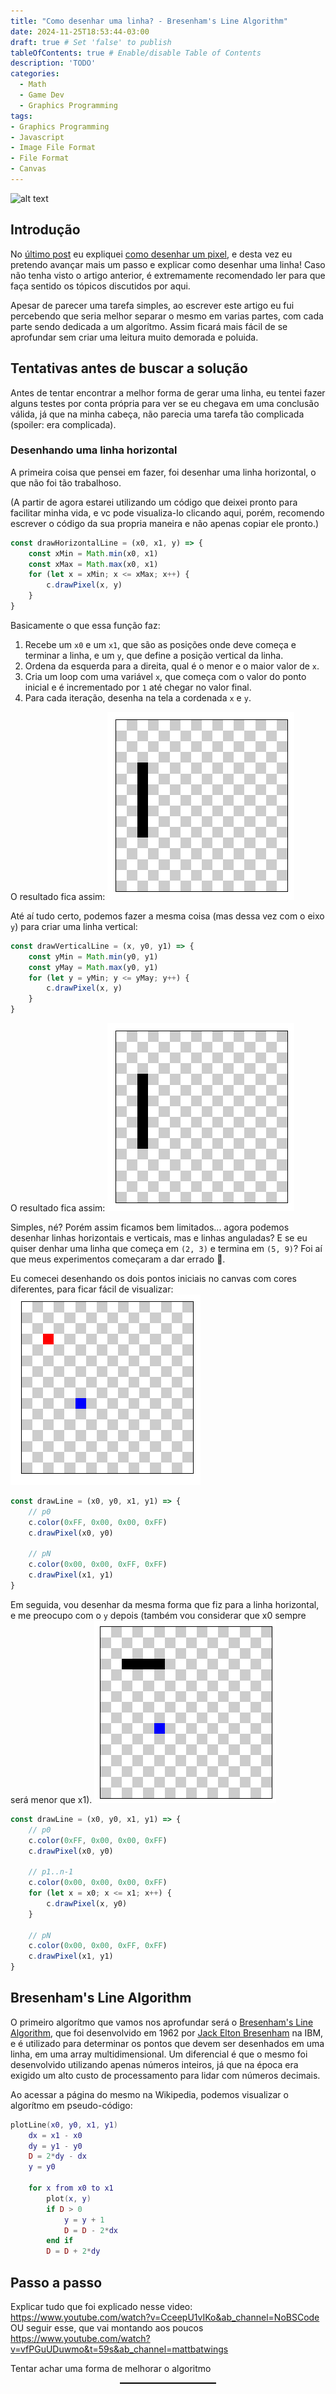 ```yaml
---
title: "Como desenhar uma linha? - Bresenham's Line Algorithm"
date: 2024-11-25T18:53:44-03:00
draft: true # Set 'false' to publish
tableOfContents: true # Enable/disable Table of Contents
description: 'TODO'
categories:
  - Math
  - Game Dev
  - Graphics Programming
tags:
- Graphics Programming
- Javascript
- Image File Format
- File Format
- Canvas
---
```

<!-- 
TODO:
- Arrumar descricao
- Escrever o artigo
- Deixar bonitinho
- Criar um artigo separado para os outros métodos e usar esse aqui para focar no algoritimo de Bresenham
- Comentar que é bem famoso com desenvolvedores de rogue like

Refs:
https://www.youtube.com/watch?v=CceepU1vIKo&t=297s&ab_channel=NoBSCode
https://en.wikipedia.org/wiki/Bresenham%27s_line_algorithm
[Bresenham's Line Algorithm - Rogue Like Development](https://web.archive.org/web/20200926144554/http://roguebasin.roguelikedevelopment.org/index.php?title=Bresenham%27s_Line_Algorithm)


<!-- Post -->

![alt text](https://media0.giphy.com/media/v1.Y2lkPTc5MGI3NjExbHVpZmJzanUyMmR5dm9ncGxydDN6dmxram5jOWpzd3Nubmd4amhzdSZlcD12MV9pbnRlcm5hbF9naWZfYnlfaWQmY3Q9Zw/NKEt9elQ5cR68/giphy.webp)

## Introdução

No [último post](https://fcidade.com/posts/how-to-draw-a-pixel/) eu expliquei [como desenhar um pixel](https://fcidade.com/posts/how-to-draw-a-pixel/), e desta vez eu pretendo avançar mais um passo e explicar como desenhar uma linha! Caso não tenha visto o artigo anterior, é extremamente recomendado ler para que faça sentido os tópicos discutidos por aqui.

Apesar de parecer uma tarefa simples, ao escrever este artigo eu fui percebendo que seria melhor separar o mesmo em varias partes, com cada parte sendo dedicada a um algorítmo. Assim ficará mais fácil de se aprofundar sem criar uma leitura muito demorada e poluida.
<!-- TODO: Colocar links e citar proximos artigos quando estiverem escritos -->

## Tentativas antes de buscar a solução
Antes de tentar encontrar a melhor forma de gerar uma linha, eu tentei fazer alguns testes por conta própria para ver se eu chegava em uma conclusão válida, já que na minha cabeça, não parecia uma tarefa tão complicada (spoiler: era complicada).

### Desenhando uma linha horizontal

A primeira coisa que pensei em fazer, foi desenhar uma linha horizontal, o que não foi tão trabalhoso.

(A partir de agora estarei utilizando um código que deixei pronto para facilitar minha vida, e vc pode visualiza-lo clicando aqui, porém, recomendo escrever o código da sua propria maneira e não apenas copiar ele pronto.)
<!-- TODO: Adicionar o link pro codigo -->

```js
const drawHorizontalLine = (x0, x1, y) => {
    const xMin = Math.min(x0, x1)
    const xMax = Math.max(x0, x1)
    for (let x = xMin; x <= xMax; x++) {
        c.drawPixel(x, y)
    }
}
```

Basicamente o que essa função faz:
1. Recebe um `x0` e um `x1`, que são as posições onde deve começa e terminar a linha, e um `y`, que define a posição vertical da linha.
2. Ordena da esquerda para a direita, qual é o menor e o maior valor de `x`.
3. Cria um loop com uma variável `x`, que começa com o valor do ponto inicial e é incrementado por `1` até chegar no valor final.
4. Para cada iteração, desenha na tela a cordenada `x` e `y`.

O resultado fica assim:
![alt text](img/image.png)

Até aí tudo certo, podemos fazer a mesma coisa (mas dessa vez com o eixo `y`) para criar uma linha vertical:
```js
const drawVerticalLine = (x, y0, y1) => {
    const yMin = Math.min(y0, y1)
    const yMay = Math.max(y0, y1)
    for (let y = yMin; y <= yMay; y++) {
        c.drawPixel(x, y)
    }
}
```
O resultado fica assim:
![alt text](img/image.png)

Simples, né? Porém assim ficamos bem limitados... agora podemos desenhar linhas horizontais e verticais, mas e linhas anguladas? E se eu quiser denhar uma linha que começa em `(2, 3)` e termina em `(5, 9)`? Foi aí que meus experimentos começaram a dar errado 👿.

Eu comecei desenhando os dois pontos iniciais no canvas com cores diferentes, para ficar fácil de visualizar:
![alt text](img/image-1.png)
```js
const drawLine = (x0, y0, x1, y1) => {
    // p0
    c.color(0xFF, 0x00, 0x00, 0xFF)
    c.drawPixel(x0, y0)

    // pN
    c.color(0x00, 0x00, 0xFF, 0xFF)
    c.drawPixel(x1, y1)
}
```

Em seguida, vou desenhar da mesma forma que fiz para a linha horizontal, e me preocupo com o `y` depois (também vou considerar que x0 sempre será menor que x1).
![alt text](img/image-4.png)
```js
const drawLine = (x0, y0, x1, y1) => {
    // p0
    c.color(0xFF, 0x00, 0x00, 0xFF)
    c.drawPixel(x0, y0)

    // p1..n-1
    c.color(0x00, 0x00, 0x00, 0xFF)
    for (let x = x0; x <= x1; x++) {
        c.drawPixel(x, y0)
    }

    // pN
    c.color(0x00, 0x00, 0xFF, 0xFF)
    c.drawPixel(x1, y1)
}
```

<!-- E agora? Precisamos saber quantos pixels o eixo y deve se mover, e uma forma de fazer isso seria calculando a diferença entre x e y,   -->

<!-- TODO: Colocar imagens de trigonometria explicando -->

## Bresenham's Line Algorithm 
O primeiro algorítmo que vamos nos aprofundar será o [Bresenham's Line Algorithm](https://en.wikipedia.org/wiki/Bresenham%27s_line_algorithm), que foi desenvolvido em 1962 por [Jack Elton Bresenham](https://en.wikipedia.org/wiki/Jack_Elton_Bresenham) na IBM, e é utilizado para determinar os pontos que devem ser desenhados em uma linha, em uma array multidimensional.
Um diferencial é que o mesmo foi desenvolvido utilizando apenas números inteiros, já que na época era exigido um alto custo de processamento para lidar com números decimais.

Ao acessar a página do mesmo na Wikipedia, podemos visualizar o algorítmo em pseudo-código:

```lua
plotLine(x0, y0, x1, y1)
    dx = x1 - x0
    dy = y1 - y0
    D = 2*dy - dx
    y = y0

    for x from x0 to x1
        plot(x, y)
        if D > 0
            y = y + 1
            D = D - 2*dx
        end if
        D = D + 2*dy
```

## Passo a passo

Explicar tudo que foi explicado nesse video:
https://www.youtube.com/watch?v=CceepU1vIKo&ab_channel=NoBSCode
OU seguir esse, que vai montando aos poucos
https://www.youtube.com/watch?v=vfPGuUDuwmo&t=59s&ab_channel=mattbatwings

Tentar achar uma forma de melhorar o algoritmo

<div style="display: flex; justify-content: center; align-items: center; flex-direction: column; padding-bottom: 16px ">
    <canvas id="canvas"></canvas>
</div>

<style>
    canvas {
        border: 1px solid black;
        width: 30%;
        image-rendering: pixelated;
    }
</style>

<script src='./playground.js'></script> 